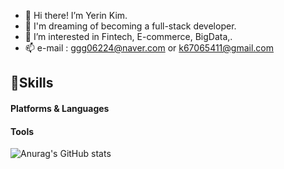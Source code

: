 - 👋 Hi there! I’m Yerin Kim.
- 🐬 I'm dreaming of becoming a full-stack developer.
- 👀 I’m interested in Fintech, E-commerce, BigData,.
- 📫 e-mail : ggg06224@naver.com or k67065411@gmail.com

## 💪Skills
#### Platforms & Languages

#### Tools

![Anurag's GitHub stats](https://github-readme-stats.vercel.app/api?username=yerin1106&show_icons=true&theme=radical)
